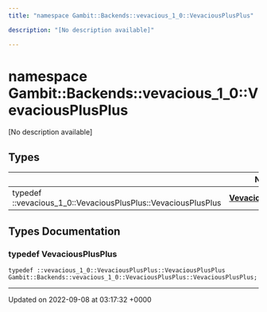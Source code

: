 ```yaml
---
title: "namespace Gambit::Backends::vevacious_1_0::VevaciousPlusPlus"

description: "[No description available]"

---
```


# namespace Gambit::Backends::vevacious_1_0::VevaciousPlusPlus

[No description available]

## Types

|                | Name           |
| -------------- | -------------- |
| typedef ::vevacious_1_0::VevaciousPlusPlus::VevaciousPlusPlus | **[VevaciousPlusPlus](/documentation/code/namespaces/namespacegambit_1_1backends_1_1vevacious__1__0_1_1vevaciousplusplus/#typedef-vevaciousplusplus)**  |

## Types Documentation

### typedef VevaciousPlusPlus

```
typedef ::vevacious_1_0::VevaciousPlusPlus::VevaciousPlusPlus Gambit::Backends::vevacious_1_0::VevaciousPlusPlus::VevaciousPlusPlus;
```







-------------------------------

Updated on 2022-09-08 at 03:17:32 +0000